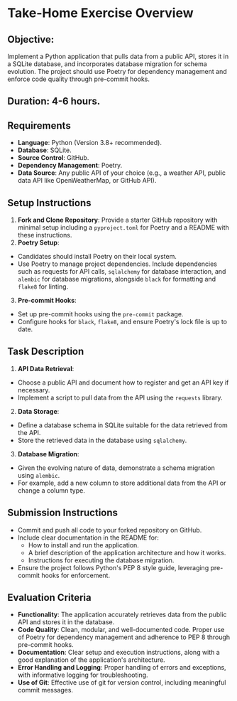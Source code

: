 # Take-Home Exercise Overview
## Objective:
Implement a Python application that pulls data from a public API, stores it in a SQLite database, and incorporates database migration for schema evolution. The project should use Poetry for dependency management and enforce code quality through pre-commit hooks.

## Duration: 4-6 hours.

## Requirements
* **Language**: Python (Version 3.8+ recommended).
* **Database**: SQLite.
* **Source Control**: GitHub.
* **Dependency Management**: Poetry.
* **Data Source**: Any public API of your choice (e.g., a weather API, public data API like OpenWeatherMap, or GitHub API).

## Setup Instructions
1. **Fork and Clone Repository**: Provide a starter GitHub repository with minimal setup including a `pyproject.toml` for Poetry and a README with these instructions.
2. **Poetry Setup**:
  * Candidates should install Poetry on their local system.
  * Use Poetry to manage project dependencies. Include dependencies such as requests for API calls, `sqlalchemy` for database interaction, and `alembic` for database migrations, alongside `black` for formatting and `flake8` for linting.
3. **Pre-commit Hooks**:
  * Set up pre-commit hooks using the `pre-commit` package.
  * Configure hooks for `black`, `flake8`, and ensure Poetry's lock file is up to date.

## Task Description
1. **API Data Retrieval**:
  * Choose a public API and document how to register and get an API key if necessary.
  * Implement a script to pull data from the API using the `requests` library.
2. **Data Storage**:
  * Define a database schema in SQLite suitable for the data retrieved from the API.
  * Store the retrieved data in the database using `sqlalchemy`.
3. **Database Migration**:
  * Given the evolving nature of data, demonstrate a schema migration using `alembic`.
  * For example, add a new column to store additional data from the API or change a column type.

## Submission Instructions
* Commit and push all code to your forked repository on GitHub.
* Include clear documentation in the README for:
  * How to install and run the application.
  * A brief description of the application architecture and how it works.
  * Instructions for executing the database migration.
* Ensure the project follows Python's PEP 8 style guide, leveraging pre-commit hooks for enforcement.

## Evaluation Criteria
* **Functionality**: The application accurately retrieves data from the public API and stores it in the database.
* **Code Quality**: Clean, modular, and well-documented code. Proper use of Poetry for dependency management and adherence to PEP 8 through pre-commit hooks.
* **Documentation**: Clear setup and execution instructions, along with a good explanation of the application's architecture.
* **Error Handling and Logging**: Proper handling of errors and exceptions, with informative logging for troubleshooting.
* **Use of Git**: Effective use of git for version control, including meaningful commit messages.
